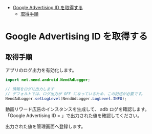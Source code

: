 <!-- TOC START min:1 max:3 link:true asterisk:false update:true -->
- [Google Advertising ID を取得する](#google-advertising-id-を取得する)
  - [取得手順](#取得手順)
<!-- TOC END -->


# Google Advertising ID を取得する

## 取得手順

アプリのログ出力を有効化します。

```java
import net.nend.android.NendAdLogger;

// 情報をログに出力します
// デフォルトでは、ログ出力が OFF になっているため、この記述が必要です。
NendAdLogger.setLogLevel(NendAdLogger.LogLevel.INFO);
```

動画リワード広告のインスタンスを生成して、 adb ログを確認します。  
「Google Advertising ID = 」で出力された値を確認してください。

出力された値を管理画面へ登録します。

